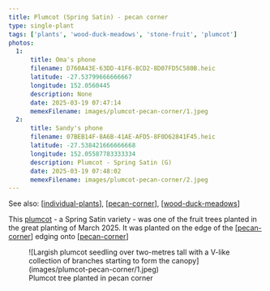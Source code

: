 ```yaml
---
title: Plumcot (Spring Satin) - pecan corner
type: single-plant
tags: ['plants', 'wood-duck-meadows', 'stone-fruit', 'plumcot']
photos:
  1:
      title: Oma's phone
      filename: D760A43E-63DD-41F6-8CD2-8D07FD5C580B.heic
      latitude: -27.53799666666667
      longitude: 152.0560445
      description: None
      date: 2025-03-19 07:47:14
      memexFilename: images/plumcot-pecan-corner/1.jpeg
  2:
      title: Sandy's phone
      filename: 07BEB14F-8A6B-41AE-AFD5-8F0D62841F45.heic
      latitude: -27.538421666666668
      longitude: 152.05587783333334
      description: Plumcot - Spring Satin (G)
      date: 2025-03-19 07:48:02
      memexFilename: images/plumcot-pecan-corner/2.jpeg
---
```


See also: [[individual-plants]], [[pecan-corner]], [[wood-duck-meadows]]

This [plumcot](https://en.wikipedia.org/wiki/Plucot) - a Spring Satin variety - was one of the fruit trees planted in the great planting of March 2025. It was planted on the edge of the [[pecan-corner]] edging onto [[pecan-corner]]

<figure markdown>
![Largish plumcot seedling over two-metres tall with a V-like collection of branches starting to form the canopy](images/plumcot-pecan-corner/1.jpeg)
<figcaption>Plumcot tree planted in pecan corner</figcaption>
</figure>


[//begin]: # "Autogenerated link references for markdown compatibility"
[individual-plants]: individual-plants "Individual plants"
[pecan-corner]: ../pecan-corner "Pecan corner"
[wood-duck-meadows]: ../wood-duck-meadows "Wood duck meadows"
[//end]: # "Autogenerated link references"